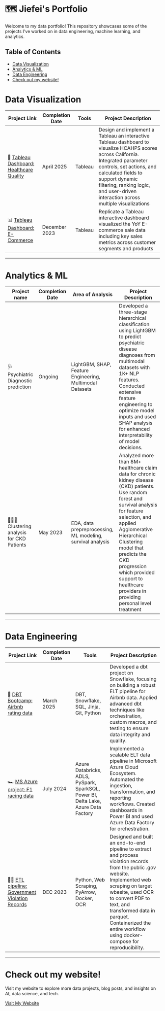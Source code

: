 # 🗺 Jiefei's Portfolio

Welcome to my data portfolio! This repository showcases some of the projects I've worked on in data engineering, machine learning, and analytics.

## Table of Contents
- [Data Visualization](data-visualization)
- [Analytics & ML](#analytics--ml)
- [Data Engineering](#data-engineering)
- [Check out my website!](#check-out-my-website)


# Data Visualization
| Project Link | Completion Date | Tools | Project Description | 
|---|---|---|---|
| 🏥 [Tableau Dashboard: Healthcare Quality](https://public.tableau.com/shared/J98JFDRT5?:display_count=n&:origin=viz_share_link) | April 2025 | Tableau | Design and implement a Tableau an interactive Tableau dashboard to visualize HCAHPS scores across California. Integrated parameter controls, set actions, and calculated fields to support dynamic filtering, ranking logic, and user-driven interaction across multiple visualizations |
| 📊 [Tableau Dashboard: E-Commerce](https://public.tableau.com/views/SalesCustomerDashboardsDynamic_17436601179500/SalesDashboard?:language=en-US&:sid=&:redirect=auth&:display_count=n&:origin=viz_share_link) | December 2023 | Tableau | Replicate a Tableau interactive dashboard visualized the YoY E-commerce sale data including key sales metrics across customer segments and products |
***




# Analytics & ML
| Project name | Completion Date | Area of Analysis | Project Description | 
|---|---|---|---|
| 🩺 Psychiatric Diagnostic prediction | Ongoing | LightGBM, SHAP, Feature Engineering, Multimodal Datasets | Developed a three-stage hierarchical classification using LightGBM to predict psychiatric disease diagnoses from multimodal datasets with 1K+ NLP features. Conducted extensive feature engineering to optimize model inputs and used SHAP analysis for enhanced interpretability of model decisions. |  
| 👩🏻‍⚕️ Clustering analysis for CKD Patients | May 2023 | EDA, data prepreprocessing, ML modeling, survival analysis | Analyzed more than 8M+ healthcare claim data for chronic kidney disease (CKD) patients. Use random forest and survival analysis for feature selection, and applied Agglomerative Hierarchical Clustering model that predicts the CKD progression which provided support to healthcare providers in providing personal level treatment| 
***


# Data Engineering

| Project Link | Completion Date | Tools | Project Description | 
|---|---|---|---|
| 🏡 [DBT Bootcamp: Airbnb rating data](https://github.com/jl-3586/dbtlearn) | March 2025 | DBT, Snowflake, SQL, Jinja, Git, Python | Developed a dbt project on Snowflake, focusing on building a robust ELT pipeline for Airbnb data. Applied advanced dbt techniques like orchestration, custom macros, and testing to ensure data integrity and quality. |
| 🏎️ [MS Azure project: F1 racing data](https://github.com/jl-3586/fl_race) | July 2024 | Azure Databricks, ADLS, PySpark, SparkSQL, Power BI, Delta Lake, Azure Data Factory | Implemented a scalable ELT data pipeline in Microsoft Azure Cloud Ecosystem. Automated the ingestion, transformation, and reporting workflows. Created dashboards in Power BI and used Azure Data Factory for orchestration.|
| 🙅🏽 [ETL pipeline: Government Violation Records](https://github.com/jl-3586/qf_cornellmps_fall23) | DEC 2023 | Python, Web Scraping, PyArrow, Docker, OCR | Designed and built an end-to-end pipeline to extract and process violation records from the public .gov website. Implemented web scraping on target wbesite, used OCR to convert PDF to text, and transformed data in parquet. Containerized the entire workflow using docker-compose for reproducibility.|
***



# Check out my website!
Visit my website to explore more data projects, blog posts, and insights on AI, data science, and tech.

[Visit My Website](https://jiefei-porfolio.vercel.app/)


